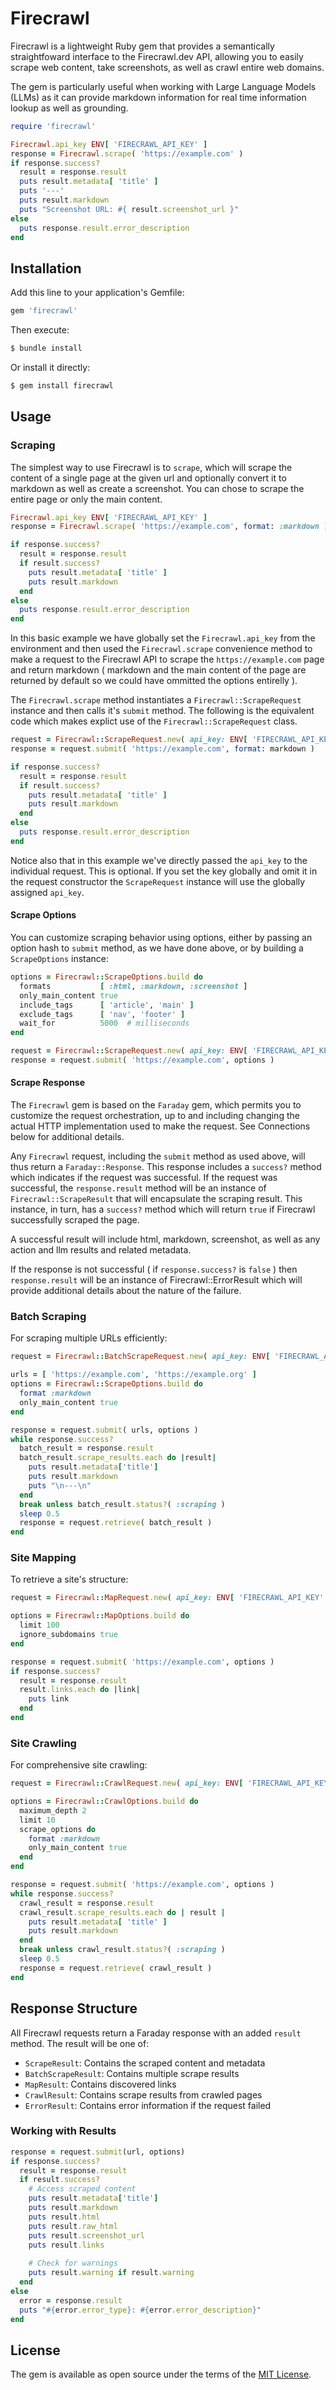 # Firecrawl

Firecrawl is a lightweight Ruby gem that provides a semantically straightfoward interface to 
the Firecrawl.dev API, allowing you to easily scrape web content, take screenshots, as well as 
crawl entire web domains. 

The gem is particularly useful when working with Large Language Models (LLMs) as it can 
provide markdown information for real time information lookup as well as grounding.

```ruby
require 'firecrawl'

Firecrawl.api_key ENV[ 'FIRECRAWL_API_KEY' ]
response = Firecrawl.scrape( 'https://example.com' )
if response.success?
  result = response.result 
  puts result.metadata[ 'title' ]
  puts '---'
  puts result.markdown
  puts "Screenshot URL: #{ result.screenshot_url }"
else 
  puts response.result.error_description 
end 
```

## Installation

Add this line to your application's Gemfile:

```ruby
gem 'firecrawl'
```

Then execute:

```bash
$ bundle install
```

Or install it directly:

```bash
$ gem install firecrawl
```

## Usage

### Scraping

The simplest way to use Firecrawl is to `scrape`, which will scrape the content of a single page
at the given url and optionally convert it to markdown as well as create a screenshot. You can 
chose to scrape the entire page or only the main content.

```ruby
Firecrawl.api_key ENV[ 'FIRECRAWL_API_KEY' ]
response = Firecrawl.scrape( 'https://example.com', format: :markdown )

if response.success?
  result = response.result
  if result.success?
    puts result.metadata[ 'title' ]
    puts result.markdown
  end
else
  puts response.result.error_description
end
```

In this basic example we have globally set the `Firecrawl.api_key` from the environment and then
used the `Firecrawl.scrape` convenience method to make a request to the Firecrawl API to scrape 
the `https://example.com` page and return markdown ( markdown and the main content of the page 
are returned by default so we could have ommitted the options entirelly ).

The `Firecrawl.scrape` method instantiates a `Firecrawl::ScrapeRequest` instance and then calls
it's `submit` method. The following is the equivalent code which makes explict use of the 
`Firecrawl::ScrapeRequest` class.

```ruby
request = Firecrawl::ScrapeRequest.new( api_key: ENV[ 'FIRECRAWL_API_KEY' ] )
response = request.submit( 'https://example.com', format: markdown )

if response.success?
  result = response.result
  if result.success?
    puts result.metadata[ 'title' ]
    puts result.markdown
  end
else
  puts response.result.error_description
end
```

Notice also that in this example we've directly passed the `api_key` to the individual request. 
This is optional. If you set the key globally and omit it in the request constructor the 
`ScrapeRequest` instance will use the globally assigned `api_key`.

#### Scrape Options

You can customize scraping behavior using options, either by passing an option hash to 
`submit` method, as we have done above, or by building a `ScrapeOptions` instance:

```ruby
options = Firecrawl::ScrapeOptions.build do 
  formats           [ :html, :markdown, :screenshot ]
  only_main_content true
  include_tags      [ 'article', 'main' ]
  exclude_tags      [ 'nav', 'footer' ]
  wait_for          5000  # milliseconds
end

request = Firecrawl::ScrapeRequest.new( api_key: ENV[ 'FIRECRAWL_API_KEY' ] )
response = request.submit( 'https://example.com', options )
```

#### Scrape Response

The `Firecrawl` gem is based on the `Faraday` gem, which permits you to customize the request
orchestration, up to and including changing the actual HTTP implementation used to make the 
request. See Connections below for additional details.

Any `Firecrawl` request, including the `submit` method as used above, will thus return a 
`Faraday::Response`. This response includes a `success?` method which indicates if the request 
was successful. If the request was successful, the `response.result` method will be an instance 
of `Firecrawl::ScrapeResult` that will encapsulate the scraping result. This instance, in turn, 
has a `success?` method which will return `true` if Firecrawl successfully scraped the page. 

A successful result will include html, markdown, screenshot, as well as any action and llm 
results and related metadata. 

If the response is not successful ( if `response.success?` is `false` ) then `response.result` 
will be an instance of Firecrawl::ErrorResult which will provide additional details about the 
nature of the failure.

### Batch Scraping

For scraping multiple URLs efficiently:

```ruby
request = Firecrawl::BatchScrapeRequest.new( api_key: ENV[ 'FIRECRAWL_API_KEY' ] )

urls = [ 'https://example.com', 'https://example.org' ]
options = Firecrawl::ScrapeOptions.build do 
  format :markdown
  only_main_content true
end

response = request.submit( urls, options )
while response.success?
  batch_result = response.result
  batch_result.scrape_results.each do |result|
    puts result.metadata['title']
    puts result.markdown
    puts "\n---\n"
  end
  break unless batch_result.status?( :scraping )
  sleep 0.5
  response = request.retrieve( batch_result )
end
```

### Site Mapping

To retrieve a site's structure:

```ruby
request = Firecrawl::MapRequest.new( api_key: ENV[ 'FIRECRAWL_API_KEY' ] )

options = Firecrawl::MapOptions.build do 
  limit 100
  ignore_subdomains true
end

response = request.submit( 'https://example.com', options )
if response.success?
  result = response.result
  result.links.each do |link|
    puts link
  end
end
```

### Site Crawling

For comprehensive site crawling:

```ruby
request = Firecrawl::CrawlRequest.new( api_key: ENV[ 'FIRECRAWL_API_KEY' ] )

options = Firecrawl::CrawlOptions.build do 
  maximum_depth 2
  limit 10
  scrape_options do 
    format :markdown
    only_main_content true
  end
end

response = request.submit( 'https://example.com', options )
while response.success?
  crawl_result = response.result
  crawl_result.scrape_results.each do | result |
    puts result.metadata[ 'title' ]
    puts result.markdown
  end
  break unless crawl_result.status?( :scraping )
  sleep 0.5
  response = request.retrieve( crawl_result )
end
```

## Response Structure

All Firecrawl requests return a Faraday response with an added `result` method. The result will 
be one of:

- `ScrapeResult`: Contains the scraped content and metadata
- `BatchScrapeResult`: Contains multiple scrape results
- `MapResult`: Contains discovered links
- `CrawlResult`: Contains scrape results from crawled pages
- `ErrorResult`: Contains error information if the request failed

### Working with Results

```ruby
response = request.submit(url, options)
if response.success?
  result = response.result
  if result.success?
    # Access scraped content
    puts result.metadata['title']
    puts result.markdown
    puts result.html
    puts result.raw_html
    puts result.screenshot_url
    puts result.links
    
    # Check for warnings
    puts result.warning if result.warning
  end
else
  error = response.result
  puts "#{error.error_type}: #{error.error_description}"
end
```

## License

The gem is available as open source under the terms of the [MIT License](https://opensource.org/licenses/MIT).
